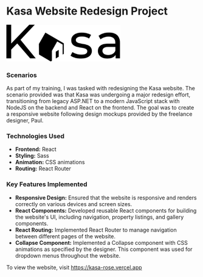 # Kasa Website Redesign Project

<img src="./src/assets/images/logo.svg" alt="Description de l'image" width="300" style="fill: #FF6060;">

### Scenarios

As part of my training, I was tasked with redesigning the Kasa website. The scenario provided was that Kasa was undergoing a major redesign effort, transitioning from legacy ASP.NET to a modern JavaScript stack with NodeJS on the backend and React on the frontend. The goal was to create a responsive website following design mockups provided by the freelance designer, Paul.

### Technologies Used

-   **Frontend:** React
-   **Styling:** Sass
-   **Animation:** CSS animations
-   **Routing:** React Router

### Key Features Implemented

-   **Responsive Design:** Ensured that the website is responsive and renders correctly on various devices and screen sizes.
-   **React Components:** Developed reusable React components for building the website's UI, including navigation, property listings, and gallery components.
-   **React Routing:** Implemented React Router to manage navigation between different pages of the website.
-   **Collapse Component:** Implemented a Collapse component with CSS animations as specified by the designer. This component was used for dropdown menus throughout the website.

To view the website, visit https://kasa-rose.vercel.app


